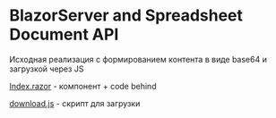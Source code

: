 # BlazorServer and Spreadsheet Document API

Исходная реализация c формированием контента в виде base64 и загрузкой через JS 

[Index.razor](/blob/master/BlazorServer_Spreadsheet_MailMerge/Pages/Index.razor) - компонент + code behind

[download.js](/blob/master/BlazorServer_Spreadsheet_MailMerge/wwwroot/js/download.js) - скрипт для загрузки
